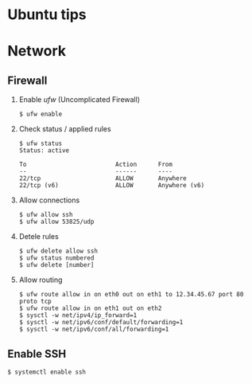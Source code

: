 Ubuntu tips
===========

# Network

## Firewall

1. Enable _ufw_ (Uncomplicated Firewall)

       $ ufw enable

2. Check status / applied rules

       $ ufw status
       Status: active
       
       To                         Action      From
       --                         ------      ----
       22/tcp                     ALLOW       Anywhere
       22/tcp (v6)                ALLOW       Anywhere (v6)

3. Allow connections

       $ ufw allow ssh
       $ ufw allow 53825/udp

4. Detele rules

       $ ufw delete allow ssh
       $ ufw status numbered
       $ ufw delete [number]

5. Allow routing

       $ ufw route allow in on eth0 out on eth1 to 12.34.45.67 port 80 proto tcp
       $ ufw route allow in on eth1 out on eth2
       $ sysctl -w net/ipv4/ip_forward=1
       $ sysctl -w net/ipv6/conf/default/forwarding=1
       $ sysctl -w net/ipv6/conf/all/forwarding=1

## Enable SSH

    $ systemctl enable ssh
